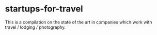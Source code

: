 # startups-for-travel
This is a compilation on the state of the art in companies which work with travel / lodging / photography.
